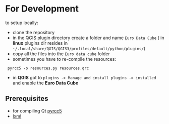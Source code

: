 
# For Development

to setup locally:
- clone the repository
- in the QGIS plugin directory create a folder and name  `Euro Data Cube` ( in **linux** plugins dir resides in ` ~/.local/share/QGIS/QGIS3/profiles/default/python/plugins/`)
- copy all the files into the `Euro data cube` folder
- sometimes you have to re-compile the resources:
```
 pyrcc5 -o resources.py resources.qrc
```
- in **QGIS** got to `plugins -> Manage and install plugins -> installed` and enable the **Euro Data Cube**

## Prerequisites
- for compiling Qt [pyrcc5](http://manpages.ubuntu.com/manpages/trusty/man1/pyrcc5.1.html)
- [lxml](https://lxml.de/installation.html)

